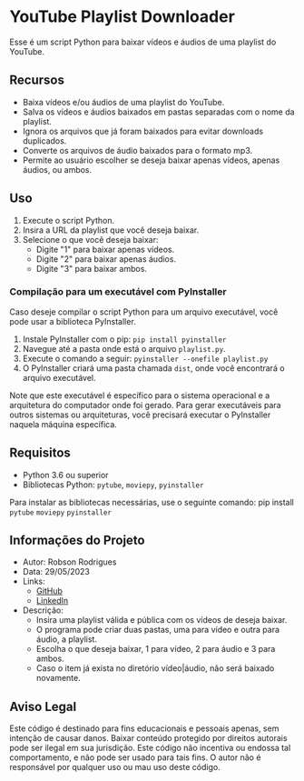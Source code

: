 # YouTube Playlist Downloader

Esse é um script Python para baixar vídeos e áudios de uma playlist do YouTube. 

## Recursos

- Baixa vídeos e/ou áudios de uma playlist do YouTube.
- Salva os vídeos e áudios baixados em pastas separadas com o nome da playlist.
- Ignora os arquivos que já foram baixados para evitar downloads duplicados.
- Converte os arquivos de áudio baixados para o formato mp3.
- Permite ao usuário escolher se deseja baixar apenas vídeos, apenas áudios, ou ambos.

## Uso

1. Execute o script Python.
2. Insira a URL da playlist que você deseja baixar.
3. Selecione o que você deseja baixar: 
   - Digite "1" para baixar apenas vídeos.
   - Digite "2" para baixar apenas áudios.
   - Digite "3" para baixar ambos.


### Compilação para um executável com PyInstaller

Caso deseje compilar o script Python para um arquivo executável, você pode usar a biblioteca PyInstaller. 

1. Instale PyInstaller com o pip: `pip install pyinstaller`
2. Navegue até a pasta onde está o arquivo `playlist.py`.
3. Execute o comando a seguir: `pyinstaller --onefile playlist.py`
4. O PyInstaller criará uma pasta chamada `dist`, onde você encontrará o arquivo executável.

Note que este executável é específico para o sistema operacional e a arquitetura do computador onde foi gerado. Para gerar executáveis para outros sistemas ou arquiteturas, você precisará executar o PyInstaller naquela máquina específica.

## Requisitos

- Python 3.6 ou superior
- Bibliotecas Python: `pytube`, `moviepy`, `pyinstaller`

Para instalar as bibliotecas necessárias, use o seguinte comando: pip install `pytube` `moviepy` `pyinstaller`



## Informações do Projeto

- Autor: Robson Rodrigues
- Data: 29/05/2023
- Links:
  - [GitHub](https://github.com/Bobson360/youtube-downloader)
  - [LinkedIn](https://www.linkedin.com/in/robson-rodrigues-2a973a165/)
- Descrição:
  - Insira uma playlist válida e pública com os vídeos de deseja baixar.
  - O programa pode criar duas pastas, uma para vídeo e outra para áudio, a playlist.
  - Escolha o que deseja baixar, 1 para vídeo, 2 para áudio e 3 para ambos.
  - Caso o item já exista no diretório vídeo|áudio, não será baixado novamente.

## Aviso Legal

Este código é destinado para fins educacionais e pessoais apenas, sem intenção de causar danos. Baixar conteúdo protegido por direitos autorais pode ser ilegal em sua jurisdição. Este código não incentiva ou endossa tal comportamento, e não pode ser usado para tais fins. O autor não é responsável por qualquer uso ou mau uso deste código.
